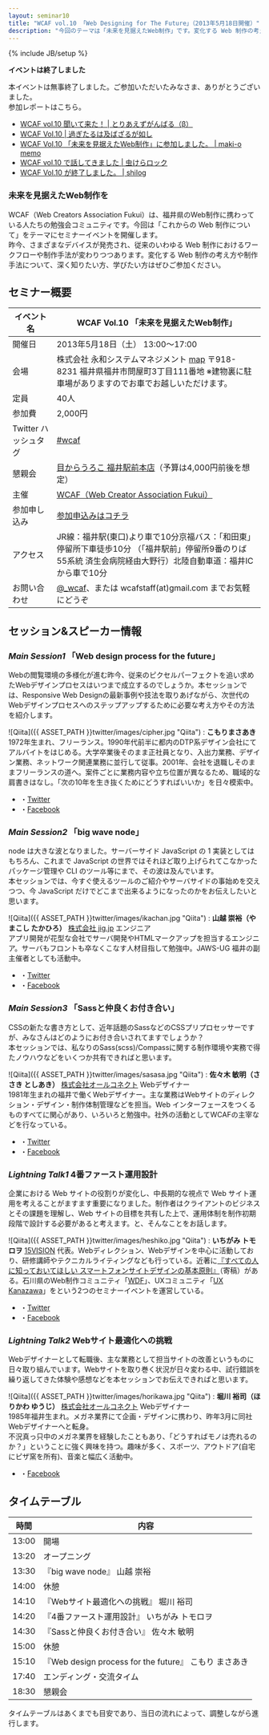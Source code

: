```yaml
---
layout: seminar10
title: "WCAF vol.10 「Web Designing for The Future」（2013年5月18日開催）"
description: "今回のテーマは「未来を見据えたWeb制作」です。変化する Web 制作の考え方や制作手法について、深く知りたい方、学びたい方はぜひご参加ください。"
---
```

{% include JB/setup %}

__イベントは終了しました__

本イベントは無事終了しました。ご参加いただいたみなさま、ありがとうございました。  
参加レポートはこちら。

- [WCAF vol.10 聞いて来た！ | とりあえずがんばる（β）](http://betachelsea.hatenablog.com/entry/2013/05/20/233307)
- [WCAF Vol.10 | 過ぎたるは及ばざるが如し](http://cotton-desu.hatenablog.com/entry/2013/05/21/234059)
- [WCAF Vol.10 「未来を見据えたWeb制作」に参加しました。 | maki-o memo](http://www.maki-o.net/memo/wcaf10.html)
- [WCAF vol.10 で話してきました | 虫けらロック](http://bugsrock.com/blog/2013/05/20/wcaf-vol10/)
- [WCAF Vol.10 が終了しました。 | shilog](http://www.shirokuro331.net/cobalt/?p=879)


### 未来を見据えたWeb制作を

WCAF（Web Creators Association Fukui）は、福井県のWeb制作に携わっている人たちの勉強会コミュニティです。今回は「これからの Web 制作について」をテーマにセミナーイベントを開催します。  
昨今、さまざまなデバイスが発売され、従来のいわゆる Web 制作におけるワークフローや制作手法が変わりつつあります。変化する Web 制作の考え方や制作手法について、深く知りたい方、学びたい方はぜひご参加ください。

<h2 id="info">セミナー概要</h2>

イベント名    |   WCAF Vol.10 「未来を見据えたWeb制作」
--------|------
開催日    |   2013年5月18日（土） 13:00〜17:00
会場    |   株式会社 永和システムマネジメント [map](https://maps.google.co.jp/maps?q=+%E7%A6%8F%E4%BA%95%E5%B8%82%E5%95%8F%E5%B1%8B%E7%94%BA3-111&hl=ja&ie=UTF8&ll=36.059299,136.250038&spn=0.01804,0.031285&sll=34.728949,138.455511&sspn=37.195449,64.072266&hnear=%E7%A6%8F%E4%BA%95%E7%9C%8C%E7%A6%8F%E4%BA%95%E5%B8%82%E5%95%8F%E5%B1%8B%E7%94%BA%EF%BC%93%E4%B8%81%E7%9B%AE%EF%BC%91%EF%BC%91%EF%BC%91&t=m&z=15&iwloc=r0&brcurrent=3,0x5ff8beaf3b742b4f:0xa41b1476580dbbbd,0)  <span>〒918-8231 福井県福井市問屋町3丁目111番地</span>  <span>※建物裏に駐車場がありますのでお車でお越しいただけます。</span> 
定員    |   40人
参加費    |   2,000円
Twitter ハッシュタグ    |   [#wcaf](https://twitter.com/search?q=%23wcaf)
懇親会    |   [目からうろこ 福井駅前本店](http://tabelog.com/fukui/A1801/A180101/18004460/)<span>（予算は4,000円前後を想定）</span> 
主催    |   [WCAF（Web Creator Association Fukui）](http://www.wcaf.jp/)
参加申し込み    |   [参加申込みはコチラ](http://kokucheese.com/event/index/82925/)
アクセス    |   <span>JR線：福井駅(東口)より車で10分</span><span>京福バス：「和田東」停留所下車徒歩10分  （「福井駅前」停留所9番のりば 55系統 済生会病院経由大野行）</span><span>北陸自動車道：福井ICから車で10分</span>
お問い合わせ    |   [@_wcaf](https://twitter.com/_wcaf)、または wcafstaff(at)gmail.com までお気軽にどうぞ

<h2 id="session">セッション&amp;スピーカー情報</h2>

### _Main Session1_ 「Web design process for the future」

Webの閲覧環境の多様化が進む昨今、従来のピクセルパーフェクトを追い求めたWebデザインプロセスはいつまで成立するのでしょうか。本セッションでは、Responsive Web Designの最新事例や技法を取りあげながら、次世代のWebデザインプロセスへのステップアップするために必要な考え方やその方法を紹介します。

![Qiita]({{ ASSET_PATH }}twitter/images/cipher.jpg "Qiita")
: **こもりまさあき**  1972年生まれ、フリーランス。1990年代前半に都内のDTP系デザイン会社にてアルバイトをはじめる。大学卒業後そのまま正社員となり、入出力業務、デザイン業務、ネットワーク関連業務に並行して従事。2001年、会社を退職しそのままフリーランスの道へ。案件ごとに業務内容や立ち位置が異なるため、職域的な肩書きはなし。「次の10年を生き抜くためにどうすればいいか」を日々模索中。  
<ul>
  <li>・<a href="https://twitter.com/cipher" target="_blank" class="tw">Twitter</a></li>
  <li>・<a href="https://www.facebook.com/gaspanik" target="_blank" class="fb">Facebook</a></li>
</ul>  

### _Main Session2_ 「big wave node」

node は大きな波となりました。サーバーサイド JavaScript の 1 実装としてはもちろん、これまで JavaScript の世界ではそれほど取り上げられてこなかったパッケージ管理や CLI のツール等にまで、その波は及んでいます。  
本セッションでは、今すぐ使えるツールのご紹介やサーバサイドの事始めを交えつつ、今 JavaScript だけでどこまで出来るようになったのかをお伝えしたいと思います。

![Qiita]({{ ASSET_PATH }}twitter/images/ikachan.jpg "Qiita")
: **山越 崇裕（やまこし たかひろ）**  [株式会社 jig.jp](http://jig.jp/) エンジニア  
アプリ開発が花型な会社でサーバ開発やHTMLマークアップを担当するエンジニア。サーバもフロントも卒なくこなす人材目指して勉強中。JAWS-UG 福井の副主催者としても活動中。
<ul>
  <li>・<a href="https://twitter.com/mirutover" target="_blank" class="tw">Twitter</a></li>
  <li>・<a href="https://www.facebook.com/takahiro.yamakoshi" target="_blank" class="fb">Facebook</a></li>
</ul>    
  
### _Main Session3_ 「Sassと仲良くお付き合い」

CSSの新たな書き方として、近年話題のSassなどのCSSプリプロセッサーですが、みなさんはどのようにお付き合いされてますでしょうか？  
本セッションでは、私なりのSass(scss)/Compassに関する制作環境や実務で得たノウハウなどをいくつか共有できればと思います。

![Qiita]({{ ASSET_PATH }}twitter/images/sasasa.jpg "Qiita")
: **佐々木 敏明（ささき としあき）**  [株式会社オールコネクト](http://www.all-connect.jp/) Webデザイナー  
1981年生まれの福井で働くWebデザイナー。主な業務はWebサイトのディレクション・デザイン・制作体制管理などを担当。Web インターフェースをつくるものすべてに関心があり、いろいろと勉強中。社外の活動としてWCAFの主宰などを行なっている。
<ul>
  <li>・<a href="https://twitter.com/shirokuro331" target="_blank" class="tw">Twitter</a></li>
  <li>・<a href="https://www.facebook.com/shirokuro331" target="_blank" class="fb">Facebook</a></li>
</ul>  



### _Lightning Talk1_ 4番ファースト運用設計

企業における Web サイトの役割りが変化し、中長期的な視点で Web サイト運用を考えることがますます重要になりました。制作者はクライアントのビジネスとその課題を理解し、Web サイトの目標を共有した上で、運用体制を制作初期段階で設計する必要があると考えます。と、そんなことをお話します。

![Qiita]({{ ASSET_PATH }}twitter/images/heshiko.jpg "Qiita")
: **いちがみ トモロヲ**  [15VISION](http://15vision.jp/) 代表。Webディレクション、Webデザインを中心に活動しており、研修講師やテクニカルライティングなども行っている。近著に[『すべての人に知っておいてほしい スマートフォンサイトデザインの基本原則』](http://www.amazon.co.jp/dp/4844362844/)（寄稿）がある。石川県のWeb制作コミュニティ「[WDF](http://wdf.jp/)」、UXコミュニティ「[UX Kanazawa](http://uxkanazawa.15vision.jp/)」をという2つのセミナーイベントを運営している。  
<ul>
  <li>・<a href="https://twitter.com/ichigami" target="_blank">Twitter</a></li>
  <li>・<a href="https://www.facebook.com/tomooichigami" target="_blank">Facebook</a></li>
</ul>

### _Lightning Talk2_ Webサイト最適化への挑戦

Webデザイナーとして転職後、主な業務として担当サイトの改善というものに日々取り組んでいます。Webサイトを取り巻く状況が日々変わる中、試行錯誤を繰り返してきた体験や感想などを本セッションでお伝えできればと思います。

![Qiita]({{ ASSET_PATH }}twitter/images/horikawa.jpg "Qiita")
: **堀川 裕司（ほりかわ ゆうじ）**  [株式会社オールコネクト](http://www.all-connect.jp/) Webデザイナー  
1985年福井生まれ。メガネ業界にて企画・デザインに携わり、昨年3月に同社Webデザイナーへと転身。  
不況真っ只中のメガネ業界を経験したこともあり、「どうすればモノは売れるのか？」ということに強く興味を持つ。趣味が多く、スポーツ、アウトドア(自宅にピザ窯を所有)、音楽と幅広く活動中。 
<ul>
  <li>・<a href="https://www.facebook.com/yuji.horikawa.5" target="_blank" class="fb">Facebook</a></li>
</ul>



<h2 id="timetable">タイムテーブル</h2>


時間    |   内容
--------|------
13:00    |   開場
13:20    |   オープニング
13:30    |   『big wave node』 山越 崇裕
14:00    |   休憩
14:10    |   『Webサイト最適化への挑戦』 堀川 裕司
14:20    |   『4番ファースト運用設計』 いちがみ トモロヲ
14:30    |   『Sassと仲良くお付き合い』 佐々木 敏明
15:00    |   休憩
15:10    |   『Web design process for the future』 こもり まさあき
17:40    |   エンディング・交流タイム
18:30    |   懇親会

<p class="note">タイムテーブルはあくまでも目安であり、当日の流れによって、調整しながら進行します。</p>